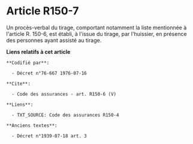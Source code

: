 # Article R150-7

Un procès-verbal du tirage, comportant notamment la liste mentionnée à l'article R. 150-6, est établi, à l'issue du tirage,
par l'huissier, en présence des personnes ayant assisté au tirage.

**Liens relatifs à cet article**

	**Codifié par**:

	  - Décret n°76-667 1976-07-16

	**Cite**:

	  - Code des assurances - art. R150-6 (V)

	**Liens**:

	  - TXT_SOURCE: Code des assurances R150-4

	**Anciens textes**:

	  - Décret n°1939-07-18 art. 3
